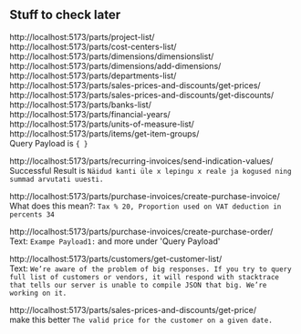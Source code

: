 ## Stuff to check later

http://localhost:5173/parts/project-list/<br>
http://localhost:5173/parts/cost-centers-list/<br>
http://localhost:5173/parts/dimensions/dimensionslist/<br>
http://localhost:5173/parts/dimensions/add-dimensions/<br>
http://localhost:5173/parts/departments-list/<br>
http://localhost:5173/parts/sales-prices-and-discounts/get-prices/<br>
http://localhost:5173/parts/sales-prices-and-discounts/get-discounts/<br>
http://localhost:5173/parts/banks-list/<br>
http://localhost:5173/parts/financial-years/<br>
http://localhost:5173/parts/units-of-measure-list/<br>
http://localhost:5173/parts/items/get-item-groups/<br>
Query Payload is `{ }`

http://localhost:5173/parts/recurring-invoices/send-indication-values/<br>
Successful Result is `Näidud kanti üle x lepingu x reale ja kogused ning summad arvutati uuesti.`

http://localhost:5173/parts/purchase-invoices/create-purchase-invoice/<br>
What does this mean?: `Tax % 20, Proportion used on VAT deduction in percents 34`

http://localhost:5173/parts/purchase-invoices/create-purchase-order/<br>
Text: `Exampe Payload1:` and more under 'Query Payload'

http://localhost:5173/parts/customers/get-customer-list/<br>
Text: `We’re aware of the problem of big responses. If you try to query full list of customers or vendors, it will respond with stacktrace that tells our server is unable to compile JSON that big. We’re working on it.`

http://localhost:5173/parts/sales-prices-and-discounts/get-price/<br>
make this better `The valid price for the customer on a given date.`